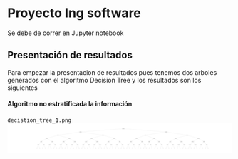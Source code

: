 # Proyecto Ing software

Se debe de correr en Jupyter notebook

## Presentación de resultados
Para empezar la presentacion de resultados pues tenemos dos arboles generados con el algoritmo Decision Tree y los resultados son los siguientes

#### Algoritmo no estratificada la información
`decistion_tree_1.png`
<img src="/decistion_tree_1.png"/>


